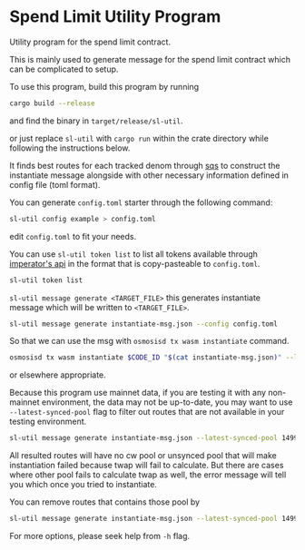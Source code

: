 # Spend Limit Utility Program

Utility program for the spend limit contract.

This is mainly used to generate message for the spend limit contract which can be complicated to setup.

To use this program, build this program by running

```bash
cargo build --release
```

and find the binary in `target/release/sl-util`.

or just replace `sl-util` with `cargo run` within the crate directory while following the instructions below.

It finds best routes for each tracked denom through [sqs](https://github.com/osmosis-labs/sqs) to construct the instantiate message alongside with other necessary information defined in config file (toml format).

You can generate `config.toml` starter through the following command:

```bash
sl-util config example > config.toml
```

edit `config.toml` to fit your needs.

You can use `sl-util token list` to list all tokens available through [imperator's api](https://api-osmosis.imperator.co/swagger/) in the format that is copy-pasteable to `config.toml`.

```bash
sl-util token list
```

`sl-util message generate <TARGET_FILE>` this generates instantiate message which will be written to `<TARGET_FILE>`.

```bash
sl-util message generate instantiate-msg.json --config config.toml
```

So that we can use the msg with `osmosisd tx wasm instantiate` command.

```bash
osmosisd tx wasm instantiate $CODE_ID "$(cat instantiate-msg.json)" --label "spend-limit" --no-admin --gas-prices 0.25uosmo --gas auto --gas-adjustment 1.5 --from $ACCOUNT
```

or elsewhere appropriate.

Because this program use mainnet data, if you are testing it with any non-mainnet environment, the data may not be up-to-date, you may want to use `--latest-synced-pool` flag to filter out routes that are not available in your testing environment.

```bash
sl-util message generate instantiate-msg.json --latest-synced-pool 1499
```

All resulted routes will have no cw pool or unsynced pool that will make instantiation failed because twap will fail to calculate. But there are cases where other pool fails to calculate twap as well, the error message will tell you which once you tried to instantiate.

You can remove routes that contains those pool by

```bash
sl-util message generate instantiate-msg.json --latest-synced-pool 1499 --blacklisted-pools 1260,1275,1066
```

For more options, please seek help from `-h` flag.
